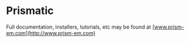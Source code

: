 # Prismatic

Full documentation, installers, tutorials, etc may be found at [www.prism-em.com](http://www.prism-em.com)

